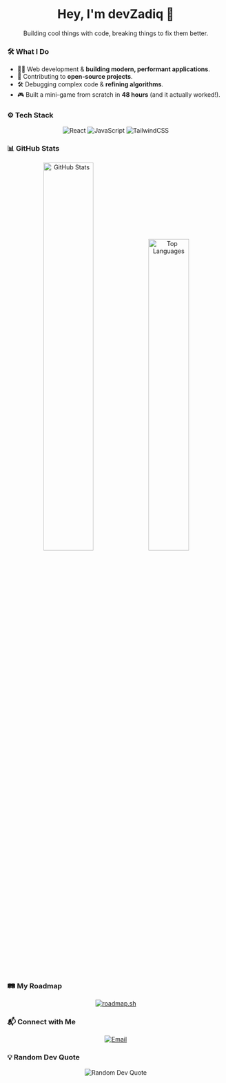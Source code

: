 <h1 align="center">Hey, I'm devZadiq 🚀</h1>
<p align="center">Building cool things with code, breaking things to fix them better.</p>

### 🛠️ What I Do
- 👨‍💻 Web development & **building modern, performant applications**.  
- 🚀 Contributing to **open-source projects**.  
- 🛠 Debugging complex code & **refining algorithms**.  
- 🎮 Built a mini-game from scratch in **48 hours** (and it actually worked!).  

### ⚙️ Tech Stack
<p align="center">
  <img src="https://img.shields.io/badge/react-%2320232a.svg?style=for-the-badge&logo=react&logoColor=%2361DAFB" alt="React" />
  <img src="https://img.shields.io/badge/javascript-%23323330.svg?style=for-the-badge&logo=javascript&logoColor=%23F7DF1E" alt="JavaScript" />
  <img src="https://img.shields.io/badge/tailwindcss-%2338B2AC.svg?style=for-the-badge&logo=tailwind-css&logoColor=white" alt="TailwindCSS" />
</p>


### 📊 GitHub Stats
<p align="center">
  <img src="https://github-readme-stats.vercel.app/api?username=devZadiq&theme=dark&hide_border=true&show_icons=true" alt="GitHub Stats" width="48%" />
  <img src="https://github-readme-stats.vercel.app/api/top-langs/?username=devZadiq&theme=dark&hide_border=true&layout=compact" alt="Top Languages" width="43%" />
</p>


### 🛤️ My Roadmap
<p align="center">
  <a href="https://roadmap.sh">
    <img src="https://roadmap.sh/card/wide/67b8a67f98abd86c99f48255?variant=dark" alt="roadmap.sh"/>
  </a>
</p>


### 📬 Connect with Me
<p align="center">
  <a href="mailto:d3v.zadiq@gmail.com">
    <img src="https://img.shields.io/badge/Email-D14836?style=for-the-badge&logo=gmail&logoColor=white" alt="Email" />
  </a>
</p>


### 💡 Random Dev Quote
<p align="center">
  <img src="https://quotes-github-readme.vercel.app/api?type=horizontal&theme=radical" alt="Random Dev Quote" />
</p>
